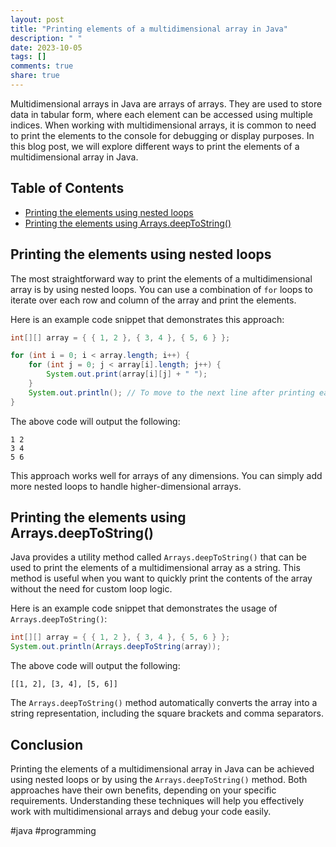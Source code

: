 ```yaml
---
layout: post
title: "Printing elements of a multidimensional array in Java"
description: " "
date: 2023-10-05
tags: []
comments: true
share: true
---
```


Multidimensional arrays in Java are arrays of arrays. They are used to store data in tabular form, where each element can be accessed using multiple indices. When working with multidimensional arrays, it is common to need to print the elements to the console for debugging or display purposes. In this blog post, we will explore different ways to print the elements of a multidimensional array in Java.

## Table of Contents
- [Printing the elements using nested loops](#printing-the-elements-using-nested-loops)
- [Printing the elements using Arrays.deepToString()](#printing-the-elements-using-arraysdeeptostring)

## Printing the elements using nested loops

The most straightforward way to print the elements of a multidimensional array is by using nested loops. You can use a combination of `for` loops to iterate over each row and column of the array and print the elements.

Here is an example code snippet that demonstrates this approach:

```java
int[][] array = { { 1, 2 }, { 3, 4 }, { 5, 6 } };

for (int i = 0; i < array.length; i++) {
    for (int j = 0; j < array[i].length; j++) {
        System.out.print(array[i][j] + " ");
    }
    System.out.println(); // To move to the next line after printing each row
}

```

The above code will output the following:

```
1 2 
3 4 
5 6 
```

This approach works well for arrays of any dimensions. You can simply add more nested loops to handle higher-dimensional arrays.

## Printing the elements using Arrays.deepToString()

Java provides a utility method called `Arrays.deepToString()` that can be used to print the elements of a multidimensional array as a string. This method is useful when you want to quickly print the contents of the array without the need for custom loop logic.

Here is an example code snippet that demonstrates the usage of `Arrays.deepToString()`:

```java
int[][] array = { { 1, 2 }, { 3, 4 }, { 5, 6 } };
System.out.println(Arrays.deepToString(array));
```

The above code will output the following:

```
[[1, 2], [3, 4], [5, 6]]
```

The `Arrays.deepToString()` method automatically converts the array into a string representation, including the square brackets and comma separators.

## Conclusion

Printing the elements of a multidimensional array in Java can be achieved using nested loops or by using the `Arrays.deepToString()` method. Both approaches have their own benefits, depending on your specific requirements. Understanding these techniques will help you effectively work with multidimensional arrays and debug your code easily.

#java #programming